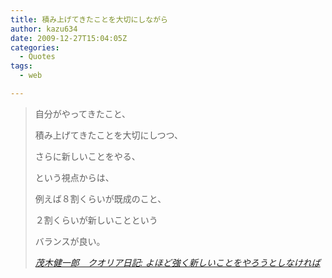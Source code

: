 ```yaml
---
title: 積み上げてきたことを大切にしながら
author: kazu634
date: 2009-12-27T15:04:05Z
categories:
  - Quotes
tags:
  - web

---
```

<div class="section">
<blockquote title="茂木健一郎　クオリア日記" cite="http://kenmogi.cocolog-nifty.com/qualia/2009/12/post-35e7.html">
<p>
      自分がやってきたこと、
</p>
    
<p>
      積み上げてきたことを大切にしつつ、
</p>
    
<p>
      さらに新しいことをやる、
</p>
    
<p>
      という視点からは、
</p>
    
<p>
      例えば８割くらいが既成のこと、
</p>
    
<p>
      ２割くらいが新しいことという
</p>
    
<p>
      バランスが良い。
</p>
    
<p>
<cite><a href="http://kenmogi.cocolog-nifty.com/qualia/2009/12/post-35e7.html" onclick="__gaTracker('send', 'event', 'outbound-article', 'http://kenmogi.cocolog-nifty.com/qualia/2009/12/post-35e7.html', '茂木健一郎　クオリア日記: よほど強く新しいことをやろうとしなければ');" target="_blank">茂木健一郎　クオリア日記: よほど強く新しいことをやろうとしなければ</a></cite>
</p>
</blockquote>
</div>
